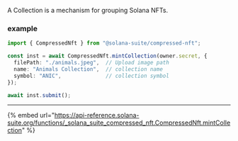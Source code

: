 A Collection is a mechanism for grouping Solana NFTs.

### example

```ts
import { CompressedNft } from "@solana-suite/compressed-nft";

const inst = await CompressedNft.mintCollection(owner.secret, {
  filePath: "./animals.jpeg",  // Upload image path
  name: "Animals Collection",  // collection name
  symbol: "ANIC",              // collection symbol
});

await inst.submit();
```
---

{% embed url="https://api-reference.solana-suite.org/functions/_solana_suite_compressed_nft.CompressedNft.mintCollection" %}
